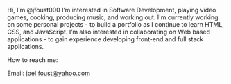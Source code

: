 Hi, I’m @jfoust000
I’m interested in Software Development, playing video games, cooking, producing music, and working out.
I'm currently working on some personal projects - to build a portfolio as I continue to learn HTML, CSS, and JavaScript.
I’m also interested in collaborating on Web based applications - to gain experience developing front-end and full stack applications.

How to reach me:

Email: joel.foust@yahoo.com


<!---
jfoust000/jfoust000 is a ✨ special ✨ repository because its `README.md` (this file) appears on your GitHub profile.
You can click the Preview link to take a look at your changes.
--->
